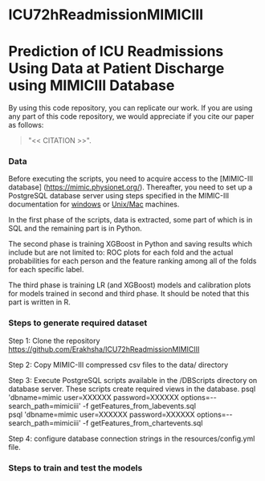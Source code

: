 # ICU72hReadmissionMIMICIII
Prediction of ICU Readmissions Using Data at Patient Discharge using MIMICIII Database
======================================================================================  

By using this code repository, you can replicate our work. If you are using any part of this code repository, we would appreciate if you cite our paper as follows:   

> "<< CITATION >>".  

### Data
Before executing the scripts, you need to acquire access to the [MIMIC-III database] (https://mimic.physionet.org/). Thereafter, you need to set up a PostgreSQL database server using steps specified in the MIMIC-III documentation for [windows](https://mimic.physionet.org/tutorials/install-mimic-locally-windows/) or [Unix/Mac](https://mimic.physionet.org/tutorials/install-mimic-locally-ubuntu/) machines.


In the first phase of the scripts, data is extracted, some part of which is in SQL and the remaining part is in Python. 

The second phase is training XGBoost in Python and saving results which include but are not limited to: ROC plots for each fold and the actual probabilities for each person and the feature ranking among all of the folds for each specific label.

The third phase is training LR (and XGBoost) models and calibration plots for models trained in second and third phase. It should be noted that this part is written in R.

### Steps to generate required dataset  

Step 1: Clone the repository  
https://github.com/Erakhsha/ICU72hReadmissionMIMICIII  

Step 2: Copy MIMIC-III compressed csv files to the data/ directory  

Step 3: Execute PostgreSQL scripts available in the /DBScripts directory on database server. These scripts create required views in the database. 
psql 'dbname=mimic user=XXXXXX password=XXXXXX options=--search_path=mimiciii' -f getFeatures_from_labevents.sql  
psql 'dbname=mimic user=XXXXXX password=XXXXXX options=--search_path=mimiciii' -f getFeatures_from_chartevents.sql  

Step 4: configure database connection strings in the resources/config.yml file.


### Steps to train and test the models